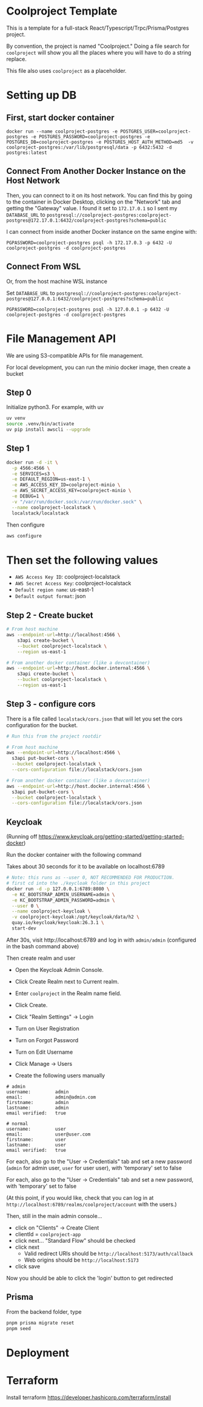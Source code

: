 # Coolproject Template

This is a template for a full-stack React/Typescript/Trpc/Prisma/Postgres project.

By convention, the project is named "Coolproject." Doing a file search for `coolproject` will show you all the places where you will have to do a string replace.

This file also uses `coolproject` as a placeholder.

# Setting up DB

## First, start docker container

```
docker run --name coolproject-postgres -e POSTGRES_USER=coolproject-postgres -e POSTGRES_PASSWORD=coolproject-postgres -e POSTGRES_DB=coolproject-postgres -e POSTGRES_HOST_AUTH_METHOD=md5  -v coolproject-postgres:/var/lib/postgresql/data -p 6432:5432 -d postgres:latest
```

## Connect From Another Docker Instance on the Host Network

Then, you can connect to it on its host network. You can find this by going to the container in Docker Desktop, clicking on the "Network" tab and getting the "Gateway" value. I found it set to `172.17.0.1` so I sent my `DATABASE_URL` to `postgresql://coolproject-postgres:coolproject-postgres@172.17.0.1:6432/coolproject-postgres?schema=public`

I can connect from inside another Docker instance on the same engine with:

```
PGPASSWORD=coolproject-postgres psql -h 172.17.0.3 -p 6432 -U coolproject-postgres -d coolproject-postgres
```

## Connect From WSL

Or, from the host machine WSL instance

Set `DATABASE_URL` to `postgresql://coolproject-postgres:coolproject-postgres@127.0.0.1:6432/coolproject-postgres?schema=public`

```
PGPASSWORD=coolproject-postgres psql -h 127.0.0.1 -p 6432 -U coolproject-postgres -d coolproject-postgres
```

# File Management API

We are using S3-compatible APIs for file management.

For local development, you can run the minio docker image, then create a bucket

## Step 0

Initialize python3. For example, with uv

```bash
uv venv
source .venv/bin/activate
uv pip install awscli --upgrade
```

## Step 1

```bash
docker run -d -it \
  -p 4566:4566 \
  -e SERVICES=s3 \
  -e DEFAULT_REGION=us-east-1 \
  -e AWS_ACCESS_KEY_ID=coolproject-minio \
  -e AWS_SECRET_ACCESS_KEY=coolproject-minio \
  -e DEBUG=1 \
  -v "/var/run/docker.sock:/var/run/docker.sock" \
  --name coolproject-localstack \
  localstack/localstack

```

Then configure

```bash
aws configure
```

# Then set the following values

- `AWS Access Key ID`: coolproject-localstack
- `AWS Secret Access Key`: coolproject-localstack
- `Default region name`: us-east-1
- `Default output format`: json

## Step 2 - Create bucket

```bash
# From host machine
aws --endpoint-url=http://localhost:4566 \
    s3api create-bucket \
    --bucket coolproject-localstack \
    --region us-east-1

# From another docker container (like a devcontainer)
aws --endpoint-url=http://host.docker.internal:4566 \
    s3api create-bucket \
    --bucket coolproject-localstack \
    --region us-east-1
```

## Step 3 - configure cors

There is a file called `localstack/cors.json` that will let you set the cors configuration for the bucket.

```bash
# Run this from the project rootdir

# From host machine
aws --endpoint-url=http://localhost:4566 \
  s3api put-bucket-cors \
  --bucket coolproject-localstack \
  --cors-configuration file://localstack/cors.json

# From another docker container (like a devcontainer)
aws --endpoint-url=http://host.docker.internal:4566 \
  s3api put-bucket-cors \
  --bucket coolproject-localstack \
  --cors-configuration file://localstack/cors.json
```

## Keycloak

(Running off https://www.keycloak.org/getting-started/getting-started-docker)

Run the docker container with the following command

Takes about 30 seconds for it to be available on localhost:6789

```bash
# Note: this runs as --user 0, NOT RECOMMENDED FOR PRODUCTION.
# first cd into the ./keycloak folder in this project
docker run -d -p 127.0.0.1:6789:8080 \
  -e KC_BOOTSTRAP_ADMIN_USERNAME=admin \
  -e KC_BOOTSTRAP_ADMIN_PASSWORD=admin \
  --user 0 \
  --name coolproject-keycloak \
  -v coolproject-keycloak:/opt/keycloak/data/h2 \
  quay.io/keycloak/keycloak:26.3.1 \
  start-dev
```

After 30s, visit http://localhost:6789 and log in with `admin/admin` (configured in the bash command above)

Then create realm and user

- Open the Keycloak Admin Console.
- Click Create Realm next to Current realm.
- Enter `coolproject` in the Realm name field.
- Click Create.
- Click "Realm Settings" -> Login
- Turn on User Registration
- Turn on Forgot Password
- Turn on Edit Username

- Click Manage -> Users
- Create the following users manually

```
# admin
username:         admin
email:            admin@admin.com
firstname:        admin
lastname:         admin
email verified:   true

# normal
username:         user
email:            user@user.com
firstname:        user
lastname:         user
email verified:   true
```

For each, also go to the "User -> Credentials" tab and set a new password (`admin` for admin user, `user` for user user), with 'temporary' set to false

For each, also go to the "User -> Credentials" tab and set a new password, with 'temporary' set to false

(At this point, if you would like, check that you can log in at `http://localhost:6789/realms/coolproject/account` with the users.)

Then, still in the main admin console...

- click on "Clients" -> Create Client
- clientId = `coolproject-app`
- click next... "Standard Flow" should be checked
- click next
  - Valid redirect URIs should be `http://localhost:5173/auth/callback`
  - Web origins should be `http://localhost:5173`
- click save

Now you should be able to click the 'login' button to get redirected

## Prisma

From the backend folder, type

```bash
pnpm prisma migrate reset
pnpm seed
```

# Deployment

# Terraform

Install terraform https://developer.hashicorp.com/terraform/install

